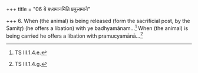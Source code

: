 +++
title = "06 ये बध्यमानमिति प्रमुच्यमाने"

+++
6. When (the animal) is being released (form the sacrificial post, by the Śamitr̥) (he offers a libation) with ye badhyamānam...[^1] When (the animal) is being carried he offers a libation with pramucyamānā...[^2]  


[^1]: TS III.1.4.e.   

[^2]: TS III.1.4.g.  
